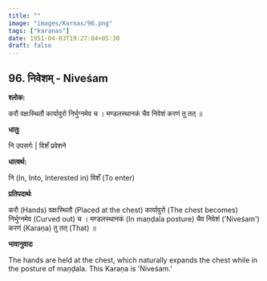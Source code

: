 ```yaml
---
title: ""
image: "images/Karnas/96.png"
tags: ["karanas"]
date: 1951-04-03T19:27:04+05:30
draft: false
---
```


## 96. निवेशम् - Niveśam

**श्लोक:**

करौ वक्षःस्थितौ कार्यावुरो निर्भुग्नमेव च । मण्डलस्थानकं चैव निवेशं करणं तु तत् ॥

**धातुः**

नि उपसर्गः |
विशँ प्रवेशने

**धात्वर्थ:**

नि (In, Into, Interested in)
विशँ (To enter)

**प्रतिपदार्थः**

करौ (Hands) वक्षःस्थितौ (Placed at the chest) कार्यावुरो (The chest becomes) निर्भुग्नमेव (Curved out) च । मण्डलस्थानकं (In maṇḍala posture) चैव निवेशं ('Niveśam') करणं (Karaṇa) तु तत् (That) ॥

**भावानुवादः**

The hands are held at the chest, which naturally expands the chest while in the posture of maṇḍala. This Karaṇa is 'Niveśam.'
